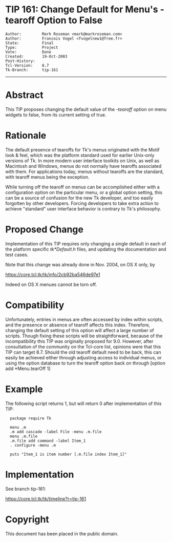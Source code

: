# TIP 161: Change Default for Menu's -tearoff Option to False
	Author:         Mark Roseman <mark@markroseman.com>
	Author:         Francois Vogel <fvogelnew1@free.fr>
	State:          Final
	Type:           Project
	Vote:           Done
	Created:        19-Oct-2003
	Post-History:   
	Tcl-Version:    8.7
	Tk-Branch:      tip-161
-----

# Abstract

This TIP proposes changing the default value of the _-tearoff_
option on menu widgets to false, from its current setting of true.

# Rationale

The default presence of tearoffs for Tk's menus originated with the
Motif look & feel, which was the platform standard used for earlier
Unix-only versions of Tk.  In more modern user interface toolkits on
Unix, as well as Macintosh and Windows, menus do not normally have
tearoffs associated with them.  For applications today, menus without
tearoffs are the standard, with tearoff menus being the exception.

While turning off the tearoff on menus can be accomplished either with
a configuration option on the particular menu, or a global option
setting, this can be a source of confusion for the new Tk developer,
and too easily forgotten by other developers.  Forcing developers to
take extra action to achieve "standard" user interface behavior is
contrary to Tk's philosophy.

# Proposed Change

Implementation of this TIP requires only changing a single default in
each of the platform specific _tk\*Default.h_ files, and updating the
documentation and test cases.

Note that this change was already done in Nov. 2004, on OS X only, by

<https://core.tcl.tk/tk/info/2cb92ba546de97e1>

Indeed on OS X menues cannot be torn off.

# Compatibility

Unfortunately, entries in menus are often accessed by index within
scripts, and the presence or absence of tearoff affects this index.
Therefore, changing the default setting of this option will affect a
large number of scripts.  Though fixing these scripts will be
straightforward, because of the incompatibility this TIP was
originally proposed for 9.0. However, after consultation of the
community on the Tcl-core list, opinions were that this TIP can target
8.7.
Should the old tearoff default need to be back, this can easily be
achieved either through adjusting access to individual menus, or using
the option database to turn the tearoff option back on through [option
add *Menu.tearOff 1]

# Example

The following script returns 1, but will return 0 after implementation
of this TIP:

	  package require Tk
	  
	  menu .m
	  .m add cascade -label File -menu .m.file
	  menu .m.file
	  .m.file add command -label Item_1
	  . configure -menu .m
	  
	  puts "Item_1 is item number [.m.file index Item_1]"


# Implementation

See branch tip-161:

<https://core.tcl.tk/tk/timeline?r=tip-161>

# Copyright

This document has been placed in the public domain.


